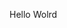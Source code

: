 Hello Wolrd






































































































































































































